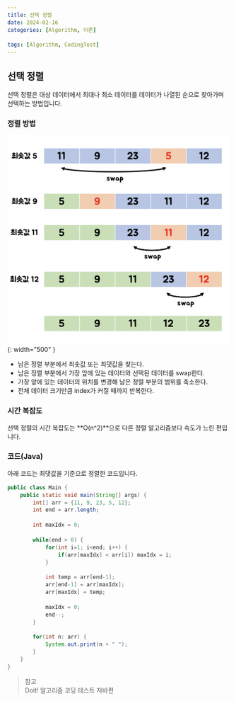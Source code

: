 ```yaml
---
title: 선택 정렬
date: 2024-02-16
categories: [Algorithm, 이론]

tags: [Algorithm, CodingTest]
---
```


## 선택 정렬
선택 정렬은 대상 데이터에서 최대나 최소 데이터를 데이터가 나열된 순으로 찾아가며 선택하는 방법입니다.

### 정렬 방법

![selection](/assets/img/posts/2024-02-16/selection.png){: width="500" }

- 남은 정렬 부분에서 최솟값 또는 최댓값을 찾는다.
- 남은 정렬 부분에서 가장 앞에 있는 데이터와 선택된 데이터를 swap한다.
- 가장 앞에 있는 데이터의 위치를 변경해 남은 정렬 부분의 범위를 축소한다.
- 전체 데이터 크기만큼 index가 커질 때까지 반복한다.

### 시간 복잡도
선택 정렬의 시간 복잡도는 **O(n^2)**으로 다른 정렬 알고리즘보다 속도가 느린 편입니다.

### 코드(Java)
아래 코드는 최댓값을 기준으로 정렬한 코드입니다.

```java
public class Main {
    public static void main(String[] args) {
        int[] arr = {11, 9, 23, 5, 12};
        int end = arr.length;

        int maxIdx = 0;

        while(end > 0) {
            for(int i=1; i<end; i++) {
                if(arr[maxIdx] < arr[i]) maxIdx = i;
            }

            int temp = arr[end-1];
            arr[end-1] = arr[maxIdx];
            arr[maxIdx] = temp;

            maxIdx = 0;
            end--;
        }

        for(int n: arr) {
            System.out.print(n + " ");
        }
    }
}
```

> 참고 <br>
> Doit! 알고리즘 코딩 테스트 자바편
